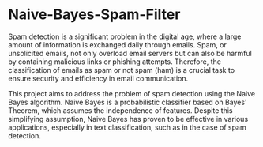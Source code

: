 # Naive-Bayes-Spam-Filter
Spam detection is a significant problem in the digital age, where a large amount of information is exchanged daily through emails. Spam, or unsolicited emails, not only overload email servers but can also be harmful by containing malicious links or phishing attempts. Therefore, the classification of emails as spam or not spam (ham) is a crucial task to ensure security and efficiency in email communication.

This project aims to address the problem of spam detection using the Naive Bayes algorithm. Naive Bayes is a probabilistic classifier based on Bayes' Theorem, which assumes the independence of features. Despite this simplifying assumption, Naive Bayes has proven to be effective in various applications, especially in text classification, such as in the case of spam detection.
